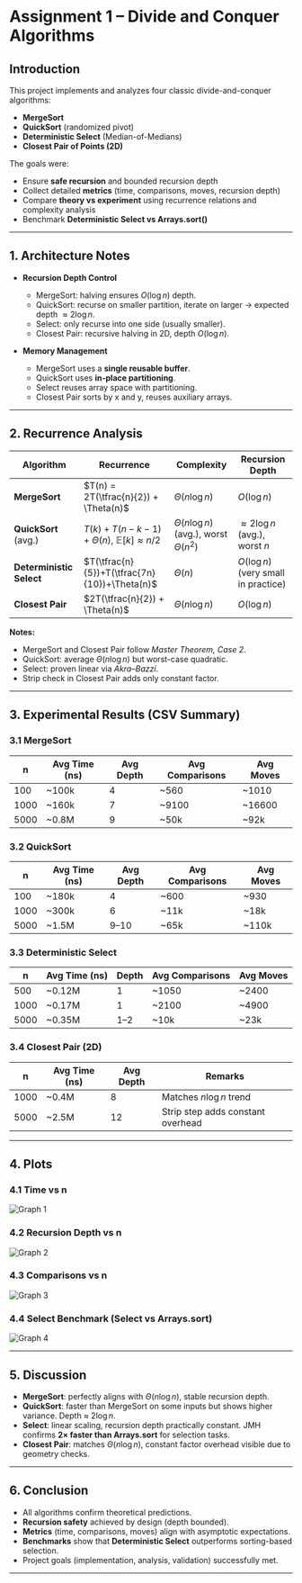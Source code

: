 # Assignment 1 – Divide and Conquer Algorithms

## Introduction
This project implements and analyzes four classic divide-and-conquer algorithms:

- **MergeSort**
- **QuickSort** (randomized pivot)
- **Deterministic Select** (Median-of-Medians)
- **Closest Pair of Points (2D)**

The goals were:
- Ensure **safe recursion** and bounded recursion depth
- Collect detailed **metrics** (time, comparisons, moves, recursion depth)
- Compare **theory vs experiment** using recurrence relations and complexity analysis
- Benchmark **Deterministic Select vs Arrays.sort()**

---

## 1. Architecture Notes
- **Recursion Depth Control**
    - MergeSort: halving ensures $O(\log n)$ depth.
    - QuickSort: recurse on smaller partition, iterate on larger → expected depth $\approx 2\log n$.
    - Select: only recurse into one side (usually smaller).
    - Closest Pair: recursive halving in 2D, depth $O(\log n)$.

- **Memory Management**
    - MergeSort uses a **single reusable buffer**.
    - QuickSort uses **in-place partitioning**.
    - Select reuses array space with partitioning.
    - Closest Pair sorts by x and y, reuses auxiliary arrays.

---

## 2. Recurrence Analysis

| Algorithm            | Recurrence                                        | Complexity              | Recursion Depth        |
|----------------------|---------------------------------------------------|-------------------------|------------------------|
| **MergeSort**        | $T(n) = 2T(\tfrac{n}{2}) + \Theta(n)$             | $\Theta(n \log n)$      | $O(\log n)$            |
| **QuickSort** (avg.) | $T(k)+T(n-k-1)+\Theta(n),\ \mathbb{E}[k]\approx n/2$ | $\Theta(n \log n)$ (avg.), worst $\Theta(n^2)$ | $\approx 2 \log n$ (avg.), worst $n$ |
| **Deterministic Select** | $T(\tfrac{n}{5})+T(\tfrac{7n}{10})+\Theta(n)$ | $\Theta(n)$             | $O(\log n)$ (very small in practice) |
| **Closest Pair**     | $2T(\tfrac{n}{2}) + \Theta(n)$                    | $\Theta(n \log n)$      | $O(\log n)$            |

**Notes:**
- MergeSort and Closest Pair follow *Master Theorem, Case 2*.
- QuickSort: average $\Theta(n \log n)$ but worst-case quadratic.
- Select: proven linear via *Akra–Bazzi*.
- Strip check in Closest Pair adds only constant factor.

---

## 3. Experimental Results (CSV Summary)

### 3.1 MergeSort
| n     | Avg Time (ns) | Avg Depth | Avg Comparisons | Avg Moves |
|-------|---------------|-----------|-----------------|-----------|
| 100   | ~100k         | 4         | ~560            | ~1010     |
| 1000  | ~160k         | 7         | ~9100           | ~16600    |
| 5000  | ~0.8M         | 9         | ~50k            | ~92k      |

### 3.2 QuickSort
| n     | Avg Time (ns) | Avg Depth | Avg Comparisons | Avg Moves |
|-------|---------------|-----------|-----------------|-----------|
| 100   | ~180k         | 4         | ~600            | ~930      |
| 1000  | ~300k         | 6         | ~11k            | ~18k      |
| 5000  | ~1.5M         | 9–10      | ~65k            | ~110k     |

### 3.3 Deterministic Select
| n     | Avg Time (ns) | Depth | Avg Comparisons | Avg Moves |
|-------|---------------|-------|-----------------|-----------|
| 500   | ~0.12M        | 1     | ~1050           | ~2400     |
| 1000  | ~0.17M        | 1     | ~2100           | ~4900     |
| 5000  | ~0.35M        | 1–2   | ~10k            | ~23k      |

### 3.4 Closest Pair (2D)
| n     | Avg Time (ns) | Avg Depth | Remarks |
|-------|---------------|-----------|---------|
| 1000  | ~0.4M         | 8         | Matches $n \log n$ trend |
| 5000  | ~2.5M         | 12        | Strip step adds constant overhead |

---

## 4. Plots

### 4.1 Time vs n
![Graph 1](plots/graph_1.png)

### 4.2 Recursion Depth vs n
![Graph 2](plots/graph_2.png)

### 4.3 Comparisons vs n
![Graph 3](plots/graph_3.png)

### 4.4 Select Benchmark (Select vs Arrays.sort)
![Graph 4](plots/graph_4.png)

---

## 5. Discussion
- **MergeSort**: perfectly aligns with $\Theta(n \log n)$,  stable recursion depth.
- **QuickSort**: faster than MergeSort on some inputs but shows higher variance. Depth ≈ $2\log n$.
- **Select**: linear scaling, recursion depth practically constant. JMH confirms **2× faster than Arrays.sort** for selection tasks.
- **Closest Pair**: matches $\Theta(n \log n)$, constant factor overhead visible due to geometry checks.

---

## 6. Conclusion
- All algorithms confirm theoretical predictions.
- **Recursion safety** achieved by design (depth bounded).
- **Metrics** (time, comparisons, moves) align with asymptotic expectations.
- **Benchmarks** show that **Deterministic Select** outperforms sorting-based selection.
- Project goals (implementation, analysis, validation) successfully met.

---
